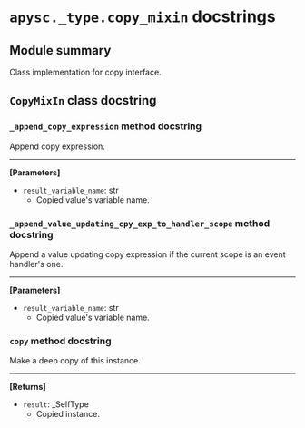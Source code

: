 # `apysc._type.copy_mixin` docstrings

## Module summary

Class implementation for copy interface.

## `CopyMixIn` class docstring

### `_append_copy_expression` method docstring

Append copy expression.<hr>

**[Parameters]**

- `result_variable_name`: str
  - Copied value's variable name.

### `_append_value_updating_cpy_exp_to_handler_scope` method docstring

Append a value updating copy expression if the current scope is an event handler's one.<hr>

**[Parameters]**

- `result_variable_name`: str
  - Copied value's variable name.

### `copy` method docstring

Make a deep copy of this instance.<hr>

**[Returns]**

- `result`: _SelfType
  - Copied instance.